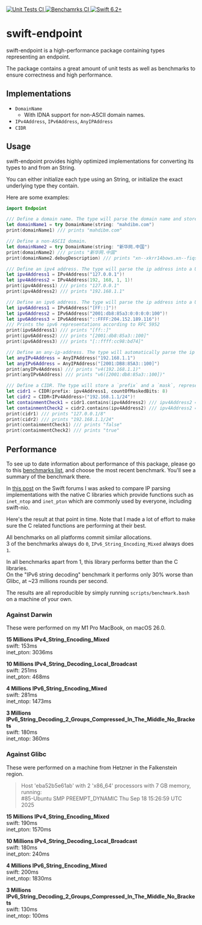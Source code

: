 <p>
    <a href="https://github.com/swift-dns/swift-endpoint/actions/workflows/unit-tests.yml">
        <img
            src="https://img.shields.io/github/actions/workflow/status/swift-dns/swift-endpoint/unit-tests.yml?event=push&style=plastic&logo=github&label=unit-tests&logoColor=%23ccc"
            alt="Unit Tests CI"
        >
    </a>
    <a href="https://github.com/swift-dns/swift-endpoint/actions/workflows/benchmarks.yml">
        <img
            src="https://img.shields.io/github/actions/workflow/status/swift-dns/swift-endpoint/benchmarks.yml?event=push&style=plastic&logo=github&label=benchmarks&logoColor=%23ccc"
            alt="Benchamrks CI"
        >
    </a>
    <a href="https://swift.org">
        <img
            src="https://design.vapor.codes/images/swift62up.svg"
            alt="Swift 6.2+"
        >
    </a>
</p>

# swift-endpoint

swift-endpoint is a high-performance package containing types representing an endpoint.

The package contains a great amount of unit tests as well as benchmarks to ensure correctness and high performance.

## Implementations

- `DomainName`
  - With IDNA support for non-ASCII domain names. 
- `IPv4Address`, `IPv6Address`, `AnyIPAddress`
- `CIDR`

## Usage

swift-endpoint provides highly optimized implementations for converting its types to and from an String.

You can either initialize each type using an String, or initialize the exact underlying type they contain.

Here are some examples:

```swift
import Endpoint

/// Define a domain name. The type will parse the domain name and store it in DNS wire-format internally.
let domainName1 = try DomainName(string: "mahdibm.com")
print(domainName1) /// prints "mahdibm.com"

/// Define a non-ASCII domain. 
let domainName2 = try DomainName(string: "新华网.中国")
print(domainName2) /// prints "新华网.中国"
print(domainName2.debugDescription) /// prints "xn--xkrr14bows.xn--fiqs8s"

/// Define an ipv4 address. The type will parse the ip address into a UInt32 internally.
let ipv4Address1 = IPv4Address("127.0.0.1")!
let ipv4Address2 = IPv4Address(192, 168, 1, 1)!
print(ipv4Address1) /// prints "127.0.0.1"
print(ipv4Address2) /// prints "192.168.1.1"

/// Define an ipv6 address. The type will parse the ip address into a UInt128 internally.
let ipv6Address1 = IPv6Address("[FF::]")!
let ipv6Address2 = IPv6Address("2001:db8:85a3:0:0:0:0:100")!
let ipv6Address3 = IPv6Address("::FFFF:204.152.189.116")!
/// Prints the ipv6 representations according to RFC 5952
print(ipv6Address1) /// prints "[ff::]"
print(ipv6Address2) /// prints "[2001:db8:85a3::100]"
print(ipv6Address3) /// prints "[::ffff:cc98:bd74]"

/// Define an any-ip-address. The type will automatically parse the ip address into the corrext type.
let anyIPv4Address = AnyIPAddress("192.168.1.1")
let anyIPv6Address = AnyIPAddress("[2001:DB8:85A3::100]")
print(anyIPv4Address) /// prints "v4(192.168.1.1)"
print(anyIPv6Address) /// prints "v6([2001:db8:85a3::100])"

/// Define a CIDR. The type will store a `prefix` and a `mask`, representing this block of ips.
let cidr1 = CIDR(prefix: ipv4Address1, countOfMaskedBits: 8)
let cidr2 = CIDR<IPv4Address>("192.168.1.1/24")!
let containmentCheck1 = cidr1.contains(ipv4Address2) /// ipv4Address2 == "192.168.1.1"
let containmentCheck2 = cidr2.contains(ipv4Address2) /// ipv4Address2 == "192.168.1.1"
print(cidr1) /// prints "127.0.0.1/8"
print(cidr2) /// prints "192.168.1.1/24"
print(containmentCheck1) /// prints "false"
print(containmentCheck2) /// prints "true"
```

## Performance

To see up to date information about performance of this package, please go to this [benchmarks list](https://github.com/swift-dns/swift-endpoint/actions/workflows/benchmarks.yml?query=branch%3Amain), and choose the most recent benchmark. You'll see a summary of the benchmark there.

In [this post](https://forums.swift.org/t/pitch-standard-network-address-types/82288/11) on the Swift forums I was asked to compare IP parsing implementations with the native C libraries which provide functions such as `inet_ntop` and `inet_pton` which are commonly used by everyone, including swift-nio.

Here's the result at that point in time. Note that I made a lot of effort to make sure the C related functions are performing at their best.

All benchmarks on all platforms commit similar allocations.   
3 of the benchmarks always do `0`, `IPv6_String_Encoding_Mixed` always does `1`.

In all benchmarks apart from 1, this library performs better than the C libraries.   
On the "IPv6 string decoding" benchmark it performs only 30% worse than Glibc, at ~23 millions rounds per second.

The results are all reproducible by simply running `scripts/benchmark.bash` on a machine of your own.

### Against Darwin

These were performed on my M1 Pro MacBook, on macOS 26.0.

**15 Millions IPv4_String_Encoding_Mixed**   
swift: 153ms   
inet_pton: 3036ms

**10 Millions IPv4_String_Decoding_Local_Broadcast**   
swift: 251ms   
inet_pton: 468ms

**4 Millions IPv6_String_Encoding_Mixed**   
swift: 281ms   
inet_ntop: 1473ms

**3 Millions IPv6_String_Decoding_2_Groups_Compressed_In_The_Middle_No_Brackets**   
swift: 180ms   
inet_ntop: 360ms

### Against Glibc

These were performed on a machine from Hetzner in the Falkenstein region.

> Host 'eba52b5e61ab' with 2 'x86_64' processors with 7 GB memory, running:   
> #85-Ubuntu SMP PREEMPT_DYNAMIC Thu Sep 18 15:26:59 UTC 2025

**15 Millions IPv4_String_Encoding_Mixed**   
swift: 190ms   
inet_pton: 1570ms

**10 Millions IPv4_String_Decoding_Local_Broadcast**   
swift: 180ms   
inet_pton: 240ms

**4 Millions IPv6_String_Encoding_Mixed**   
swift: 200ms   
inet_ntop: 1830ms   

**3 Millions IPv6_String_Decoding_2_Groups_Compressed_In_The_Middle_No_Brackets**   
swift: 130ms   
inet_ntop: 100ms

